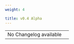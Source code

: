 ```yaml
---
weight: 4

title: v0.4 Alpha
---
```


|                        |   |
|------------------------|---|
| No Changelog available |   |